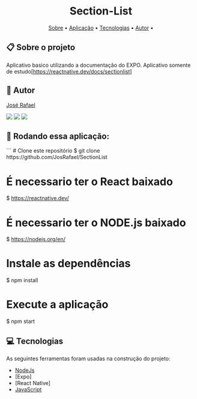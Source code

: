 <h1  align="center">  Section-List</h1>

<p  align="center"> <a  href="#sobre">Sobre</a> • <a  href="#aplicacao">Aplicação</a> • <a  href="#techs">Tecnologias</a> • <a  href="#autor">Autor</a> • </p>

<h2  id="sobre"> 📋 Sobre o projeto</h2>

Aplicativo basico utilizando a documentação do EXPO. Aplicativo somente de estudo[https://reactnative.dev/docs/sectionlist]

<h2 id="autor"> 🦸 Autor</h2>

[José Rafael](https://github.com/JosRafael)
<div> 
  <a href="https://instagram.com/jrafael123_" target="_blank"><img src="https://img.shields.io/badge/-Instagram-%23E4405F?style=for-the-badge&logo=instagram&logoColor=white" target="_blank"></a>
 	<a href="https://www.twitch.tv/rafaz1n123" target="_blank"><img src="https://img.shields.io/badge/Twitch-9146FF?style=for-the-badge&logo=twitch&logoColor=white" target="_blank"></a>
  <a href = "mailto:rafaelmatiashue@gmail.com"><img src="https://img.shields.io/badge/-Gmail-%23333?style=for-the-badge&logo=gmail&logoColor=white" target="_blank"></a>



<h2 id="aplicacao"> 🎲  Rodando essa aplicação: </h2>
```
# Clone este repositório
$ git clone https://github.com/JosRafael/SectionList

# É necessario ter o React baixado
$ https://reactnative.dev/

# É necessario ter o NODE.js baixado
$ https://nodejs.org/en/

# Instale as dependências
$ npm install

# Execute a aplicação
$ npm start

<h2  id="techs"> 💻 Tecnologias</h2>

As seguintes ferramentas foram usadas na construção do projeto:

- [NodeJs]()
- [Expo]
- [React Native]
- [JavaScript]()
